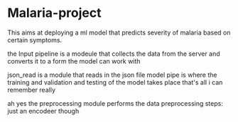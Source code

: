 # Malaria-project
This aims at deploying a ml model that predicts severity of malaria based on certain symptoms.

the Input pipeline is a modeule that collects the data from the server and converts it to a form the model can work with

json_read is a module that reads in the json file
model pipe is where the training and validation and testing of the model takes place
that's all i can remember really

ah yes the preprocessing module performs the data preprocessing steps: just an encodeer though

